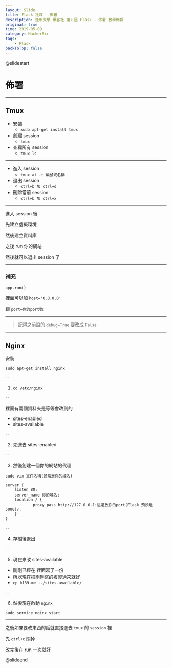 ```yaml
---
layout: Slide
title: Flask 社課 - 佈署
description: 逢甲大學 黑客社 第五屆 Flask - 佈署 教學簡報
original: true
time: 2019-05-09
category: HackerSir
tags:
    - Flask
backToTop: false
---
```


@slidestart

# 佈署

---

## Tmux

+ 安裝
    + `sudo apt-get install tmux`
+ 創建 session
    + `tmux`
+ 查看所有 session
    + `tmux ls`

---

+ 進入 session
    + `tmux at -t 編號或名稱`
+ 退出 session
    + `ctrl+b 加 ctrl+d`
+ 刪除當前 session
    + `ctrl+b 加 ctrl+x`

---

進入 session 後

先建立虛擬環境

然後建立資料庫

之後 run 你的網站

然後就可以退出 session 了

---

### 補充

`app.run()`

裡面可以加 `host='0.0.0.0'`

跟 `port=你的port號`

---

> 記得之前設的 `debug=True` 要改成 `False`

---

## Nginx

安裝

`sudo apt-get install nginx`

--

1. `cd /etc/nginx`

--

裡面有兩個資料夾是等等會改到的

+ sites-enabled
+ sites-available

--

2. 先進去 sites-enabled

--

3. 然後創建一個你的網站的代理

`sudo vim 文件名稱(通常是你的域名)`

```
server {
    listen 80;
    server_name 你的域名;
    location / {
            proxy_pass http://127.0.0.1:這邊放你的port(Flask 預設是 5000)/;
    }
}
```

--

4. 存檔後退出

--

5. 現在來改 sites-available

+ 剛剛已經在 裡面寫了一份
+ 所以現在把剛剛寫的複製過來就好
+ `cp k139.me ../sites-available/`

--

6. 然後現在啟動 `nginx`

`sudo service nginx start`

---

之後如果要改東西的話就直接進去 `tmux` 的 `session` 裡

先 `ctrl+c` 關掉

改完後在 run 一次就好

@slideend
